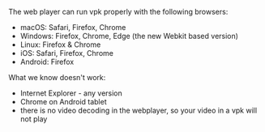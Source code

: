 The web player can run vpk properly with the following browsers:
* macOS: Safari, Firefox, Chrome  
* Windows: Firefox, Chrome, Edge (the new Webkit based version)  
* Linux: Firefox & Chrome  
* iOS: Safari, Firefox, Chrome
* Android: Firefox  

What we know doesn't work:
- Internet Explorer - any version
- Chrome on Android tablet
- there is no video decoding in the webplayer, so your video in a vpk will not play